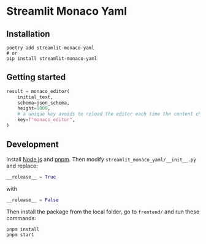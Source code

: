 # Streamlit Monaco Yaml

## Installation

```
poetry add streamlit-monaco-yaml
# or
pip install streamlit-monaco-yaml
```

## Getting started

```python
result = monaco_editor(
    initial_text,
    schema=json_schema,
    height=1000,
    # a unique key avoids to reload the editor each time the content changed
    key=f"monaco_editor",
)
```

## Development

Install [Node.js](https://nodejs.org/en/) and [pnpm](https://pnpm.io/).
Then modify `streamlit_monaco_yaml/__init__.py` and replace:

```python
__release__ = True
```

with

```python
__release__ = False
```

Then install the package from the local folder, go to `frontend/` and run
these commands:

```sh
pnpm install
pnpm start
```
